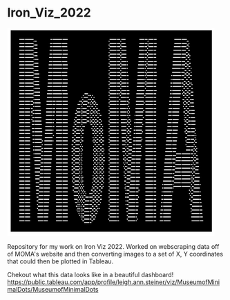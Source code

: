 # Iron_Viz_2022
![grab-landing-page](https://github.com/JackOgozaly/Iron_Viz_2022/blob/main/Examples/moma.gif?raw=true)


Repository for my work on Iron Viz 2022. Worked on webscraping data off of MOMA's website and then converting images to a set of X, Y coordinates that could then be plotted in Tableau. 

Chekout what this data looks like in a beautiful dashboard!
https://public.tableau.com/app/profile/leigh.ann.steiner/viz/MuseumofMinimalDots/MuseumofMinimalDots
